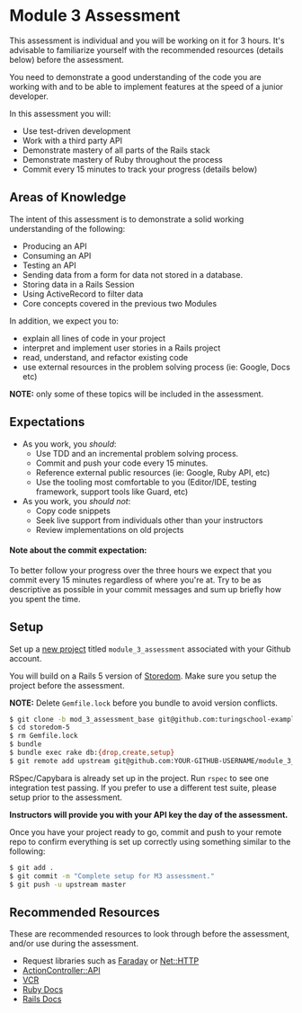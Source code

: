 # Module 3 Assessment

This assessment is individual and you will be working on it for 3 hours. It's advisable to familiarize yourself with the recommended resources (details below) before the assessment.

You need to demonstrate a good understanding of the code you are working with and to be able to implement features at the speed of a junior developer.

In this assessment you will:

* Use test-driven development
* Work with a third party API
* Demonstrate mastery of all parts of the Rails stack
* Demonstrate mastery of Ruby throughout the process
* Commit every 15 minutes to track your progress (details below)

## Areas of Knowledge

The intent of this assessment is to demonstrate a solid working understanding of the following:

* Producing an API
* Consuming an API
* Testing an API
* Sending data from a form for data not stored in a database.
* Storing data in a Rails Session
* Using ActiveRecord to filter data
* Core concepts covered in the previous two Modules

In addition, we expect you to:

* explain all lines of code in your project
* interpret and implement user stories in a Rails project
* read, understand, and refactor existing code
* use external resources in the problem solving process (ie: Google, Docs etc)

**NOTE:** only some of these topics will be included in the assessment.

## Expectations

* As you work, you *should*:
  * Use TDD and an incremental problem solving process.
  * Commit and push your code every 15 minutes.
  * Reference external public resources (ie: Google, Ruby API, etc)
  * Use the tooling most comfortable to you (Editor/IDE, testing framework, support tools like Guard, etc)
* As you work, you *should not*:
  * Copy code snippets
  * Seek live support from individuals other than your instructors
  * Review implementations on old projects

#### Note about the commit expectation:

To better follow your progress over the three hours we expect that you commit every 15 minutes regardless of where you're at. Try to be as descriptive as possible in your commit messages and sum up briefly how you spent the time.

## Setup

Set up a [new project](https://github.com/new) titled `module_3_assessment` associated with your Github account.

You will build on a Rails 5 version of [Storedom](https://github.com/turingschool-examples/storedom-5). Make sure you setup the project before the assessment.

**NOTE:** Delete `Gemfile.lock` before you bundle to avoid version conflicts.

```sh
$ git clone -b mod_3_assessment_base git@github.com:turingschool-examples/storedom-5.git
$ cd storedom-5
$ rm Gemfile.lock
$ bundle
$ bundle exec rake db:{drop,create,setup}
$ git remote add upstream git@github.com:YOUR-GITHUB-USERNAME/module_3_assessment.git
```

RSpec/Capybara is already set up in the project. Run `rspec` to see one integration test passing. If you prefer to use a different test suite, please setup prior to the assessment.

**Instructors will provide you with your API key the day of the assessment.**

Once you have your project ready to go, commit and push to your remote repo to confirm everything is set up correctly using something similar to the following:

```sh
$ git add .
$ git commit -m "Complete setup for M3 assessment."
$ git push -u upstream master
```

## Recommended Resources

These are recommended resources to look through before the assessment, and/or use during the assessment.

* Request libraries such as [Faraday](https://github.com/lostisland/faraday) or [Net::HTTP](http://ruby-doc.org/stdlib-2.3.0/libdoc/net/http/rdoc/Net/HTTP.html)
* [ActionController::API](http://api.rubyonrails.org/classes/ActionController/API.html)
* [VCR](https://github.com/vcr/vcr)
* [Ruby Docs](http://ruby-doc.org/)
* [Rails Docs](http://api.rubyonrails.org/)
